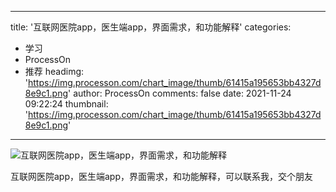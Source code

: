 
---
title: '互联网医院app，医生端app，界面需求，和功能解释'
categories: 
 - 学习
 - ProcessOn
 - 推荐
headimg: 'https://img.processon.com/chart_image/thumb/61415a195653bb4327d8e9c1.png'
author: ProcessOn
comments: false
date: 2021-11-24 09:22:24
thumbnail: 'https://img.processon.com/chart_image/thumb/61415a195653bb4327d8e9c1.png'
---

<div>   
<img class="thumb" alt="互联网医院app，医生端app，界面需求，和功能解释" src="https://img.processon.com/chart_image/thumb/61415a195653bb4327d8e9c1.png" referrerpolicy="no-referrer">
<p>互联网医院app，医生端app，界面需求，和功能解释，可以联系我，交个朋友</p>  
</div>
            